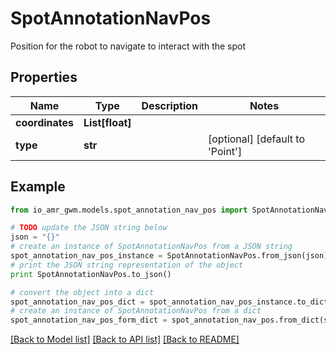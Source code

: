 # SpotAnnotationNavPos

Position for the robot to navigate to interact with the spot

## Properties
Name | Type | Description | Notes
------------ | ------------- | ------------- | -------------
**coordinates** | **List[float]** |  | 
**type** | **str** |  | [optional] [default to 'Point']

## Example

```python
from io_amr_gwm.models.spot_annotation_nav_pos import SpotAnnotationNavPos

# TODO update the JSON string below
json = "{}"
# create an instance of SpotAnnotationNavPos from a JSON string
spot_annotation_nav_pos_instance = SpotAnnotationNavPos.from_json(json)
# print the JSON string representation of the object
print SpotAnnotationNavPos.to_json()

# convert the object into a dict
spot_annotation_nav_pos_dict = spot_annotation_nav_pos_instance.to_dict()
# create an instance of SpotAnnotationNavPos from a dict
spot_annotation_nav_pos_form_dict = spot_annotation_nav_pos.from_dict(spot_annotation_nav_pos_dict)
```
[[Back to Model list]](../README.md#documentation-for-models) [[Back to API list]](../README.md#documentation-for-api-endpoints) [[Back to README]](../README.md)


